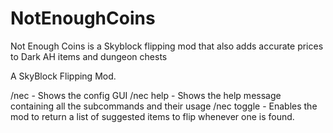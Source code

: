 # NotEnoughCoins
Not Enough Coins is a Skyblock flipping mod that also adds accurate prices to Dark AH items and dungeon chests

A SkyBlock Flipping Mod.

/nec - Shows the config GUI
/nec help - Shows the help message containing all the subcommands and their usage
/nec toggle - Enables the mod to return a list of suggested items to flip whenever one is found.
